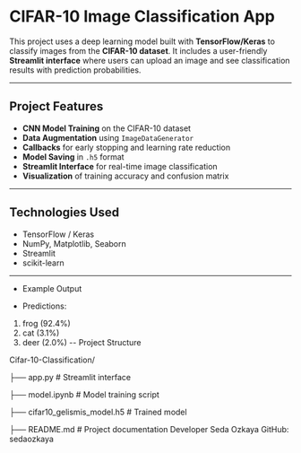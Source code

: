 #  CIFAR-10 Image Classification App

This project uses a deep learning model built with **TensorFlow/Keras** to classify images from the **CIFAR-10 dataset**. It includes a user-friendly **Streamlit interface** where users can upload an image and see classification results with prediction probabilities.

---

##  Project Features

- **CNN Model Training** on the CIFAR-10 dataset  
- **Data Augmentation** using `ImageDataGenerator`  
- **Callbacks** for early stopping and learning rate reduction  
- **Model Saving** in `.h5` format  
- **Streamlit Interface** for real-time image classification  
- **Visualization** of training accuracy and confusion matrix

---

##  Technologies Used

  
- TensorFlow / Keras  
- NumPy, Matplotlib, Seaborn  
- Streamlit  
- scikit-learn  

---


- Example Output

- Predictions:
1. frog (92.4%)
2. cat (3.1%)
3. deer (2.0%)
-- Project Structure

Cifar-10-Classification/


├── app.py      # Streamlit interface

├── model.ipynb        # Model training script

├── cifar10_gelismis_model.h5 # Trained model

├── README.md                # Project documentation
 Developer
Seda Ozkaya
GitHub: sedaozkaya

